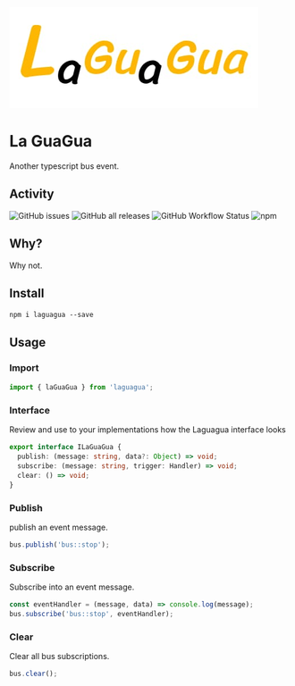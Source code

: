 ![logo](assets/img/logo.jpg)

# La GuaGua

Another typescript bus event.

## Activity
![GitHub issues](https://img.shields.io/github/issues-raw/javierlopezdeancos/laguagua?style=flat)
![GitHub all releases](https://img.shields.io/github/downloads/javierlopezdeancos/laguagua/total)
![GitHub Workflow Status](https://img.shields.io/github/workflow/status/javierlopezdeancos/laguagua/publish-laguagua-in-npm-on-release)
![npm](https://img.shields.io/npm/v/laguagua)

## Why?

Why not.

## Install

```
npm i laguagua --save
```

## Usage

### Import

```typescript
import { laGuaGua } from 'laguagua';
```

### Interface
Review and use to your implementations how the Laguagua interface looks

```typescript
export interface ILaGuaGua {
  publish: (message: string, data?: Object) => void;
  subscribe: (message: string, trigger: Handler) => void;
  clear: () => void;
}
```

### Publish
publish an event message.

```typescript
bus.publish('bus::stop');
```

### Subscribe
Subscribe into an event message.

```typescript
const eventHandler = (message, data) => console.log(message);
bus.subscribe('bus::stop', eventHandler);
```

### Clear
Clear all bus subscriptions.

```typescript
bus.clear();
```
